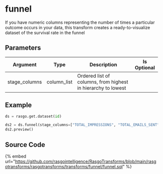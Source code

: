 

# funnel

If you have numeric columns representing the number of times a particular outcome occurs in your data, this transform creates a ready-to-visualize dataset of the survival rate in the funnel

## Parameters

|   Argument    |    Type     |                         Description                          | Is Optional |
| ------------- | ----------- | ------------------------------------------------------------ | ----------- |
| stage_columns | column_list | Ordered list of columns, from highest in hierarchy to lowest |             |


## Example

```python
ds = rasgo.get.dataset(id)

ds2 = ds.funnel(stage_columns=["TOTAL_IMPRESSIONS", "TOTAL_EMAILS_SENT", "TOTAL_WEBTRAFFIC_USERS", "TOTAL_LEADS_CREATED", "TOTAL_DEALS_CLOSED"])
ds2.preview()

```

## Source Code

{% embed url="https://github.com/rasgointelligence/RasgoTransforms/blob/main/rasgotransforms/rasgotransforms/transforms/funnel/funnel.sql" %}


